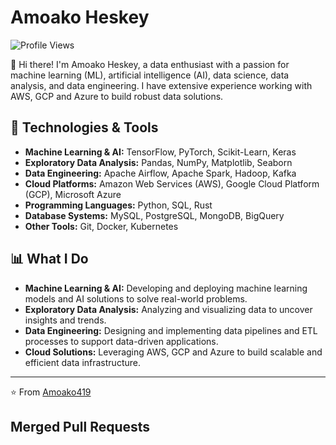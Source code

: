 # Amoako Heskey
![Profile Views](https://komarev.com/ghpvc/?username=Amoako419&color=white)

👋 Hi there! I'm Amoako Heskey, a data enthusiast with a passion for machine learning (ML), artificial intelligence (AI), data science, data analysis, and data engineering. I have extensive experience working with AWS, GCP and Azure to build robust data solutions.

## 🔧 Technologies & Tools

- **Machine Learning & AI:** TensorFlow, PyTorch, Scikit-Learn, Keras
- **Exploratory Data Analysis:** Pandas, NumPy, Matplotlib, Seaborn
- **Data Engineering:** Apache Airflow, Apache Spark, Hadoop, Kafka
- **Cloud Platforms:** Amazon Web Services (AWS), Google Cloud Platform (GCP), Microsoft Azure
- **Programming Languages:** Python, SQL, Rust
- **Database Systems:** MySQL, PostgreSQL, MongoDB, BigQuery
- **Other Tools:** Git, Docker, Kubernetes

## 📊 What I Do

- **Machine Learning & AI:** Developing and deploying machine learning models and AI solutions to solve real-world problems.
- **Exploratory Data Analysis:** Analyzing and visualizing data to uncover insights and trends.
- **Data Engineering:** Designing and implementing data pipelines and ETL processes to support data-driven applications.
- **Cloud Solutions:** Leveraging AWS, GCP and Azure to build scalable and efficient data infrastructure.

---

⭐️ From [Amoako419](https://github.com/Amoako419)

## Merged Pull Requests

<!-- START Merged PRs -->

<!-- END Merged PRs -->
